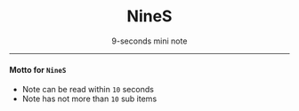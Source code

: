 <div align="center">
  <span class="iconify" data-icon="whh:ninegag" data-inline="false" width="100"></span>
  <h1>NineS</h1>
  <p>9-seconds mini note</p>
</div>

---

#### Motto for `NineS`
- Note can be read within <code>10</code> seconds
- Note has not more than <code>10</code> sub items
